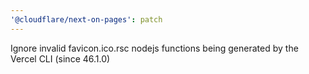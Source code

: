 ```yaml
---
'@cloudflare/next-on-pages': patch
---
```


Ignore invalid favicon.ico.rsc nodejs functions being generated by the Vercel CLI (since 46.1.0)
